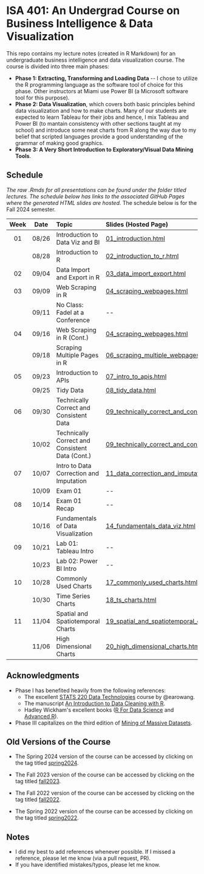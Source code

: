 # ISA 401: An Undergrad Course on Business Intelligence & Data Visualization
This repo contains my lecture notes (created in R Markdown) for an undergraduate business intelligence and data visualization course. The course is divided into three main phases:  
  - **Phase 1: Extracting, Transforming and Loading Data** -- I chose to utilize the R programming language as the software tool of choice for this phase. Other instructors at Miami use Power BI (a Microsoft software tool for this purpose).  
  - **Phase 2: Data Visualization**, which covers both basic principles behind data visualization and how to make charts. Many of our students are expected to learn Tableau for their jobs and hence, I mix Tableau and Power BI (to mantain consistency with other sections taught at my school) and introduce some neat charts from R along the way due to my belief that scripted languages provide a good understanding of the grammar of making good graphics.  
  - **Phase 3: A Very Short Introduction to Exploratory/Visual Data Mining Tools**.

## Schedule

*The raw .Rmds for all presentations can be found under the folder titled lectures. The schedule below has links to the associated GitHub Pages where the generated HTML slides are hosted.* The schedule below is for the Fall 2024 semester. 

| Week          | Date        | Topic                                  | Slides (Hosted Page) | Slides (PDF) | Slides (PPTX)
| :---:        |    :----:   |          :---                           | :---                 | :---         | :--  |
| 01           |    08/26     | Introduction to Data Viz and BI        | [01_introduction.html](https://fmegahed.github.io/isa401/fall2024/class01/01_introduction.html) | [01_introduction.pdf](https://github.com/fmegahed/isa401/raw/main/pdfs/01_introduction.pdf) | [01_introduction.pptx](https://github.com/fmegahed/isa401/raw/main/ppts/01_introduction.pptx) |
|           |    08/28     | Introduction to R        | [02_introduction_to_r.html](https://fmegahed.github.io/isa401/fall2024/class02/02_introduction_to_r.html) | [02_introduction_to_r.pdf](https://github.com/fmegahed/isa401/raw/main/pdfs/02_introduction_to_r.pdf) | [02_introduction_to_r.pptx](https://github.com/fmegahed/isa401/raw/main/ppts/02_introduction_to_r.pptx) |
| 02           |    09/04     | Data Import and Export in R       | [03_data_import_export.html](https://fmegahed.github.io/isa401/fall2024/class03/03_data_import_export.html) | [03_data_import_export.pdf](https://github.com/fmegahed/isa401/raw/main/pdfs/03_data_import_export.pdf) | [03_data_import_export.pptx](https://github.com/fmegahed/isa401/raw/main/ppts/03_data_import_export.pptx) |
| 03           |    09/09     | Web Scraping in R       | [04_scraping_webpages.html](https://fmegahed.github.io/isa401/fall2024/class04/04_scraping_webpages.html) | [04_scraping_webpages.pdf](https://github.com/fmegahed/isa401/raw/main/pdfs/04_scraping_webpages.pdf) | [04_scraping_webpages.pptx](https://github.com/fmegahed/isa401/raw/main/ppts/04_scraping_webpages.pptx) |
|            |    09/11     | No Class: Fadel at a Conference       | -- | -- | -- |
| 04           |    09/16    | Web Scraping in R (Cont.)       | [04_scraping_webpages.html](https://fmegahed.github.io/isa401/fall2024/class04/04_scraping_webpages.html) | [04_scraping_webpages.pdf](https://github.com/fmegahed/isa401/raw/main/pdfs/04_scraping_webpages.pdf) | [04_scraping_webpages.pptx](https://github.com/fmegahed/isa401/raw/main/ppts/04_scraping_webpages.pptx) |
|            |    09/18    | Scraping Multiple Pages in R       | [06_scraping_multiple_webpages.html](https://fmegahed.github.io/isa401/fall2024/class06/06_scraping_multiple_webpages.html) | [06_scraping_multiple_webpages.pdf](https://github.com/fmegahed/isa401/raw/main/pdfs/06_scraping_multiple_webpages.pdf) | [06_scraping_multiple_webpages.pptx](https://github.com/fmegahed/isa401/raw/main/ppts/06_scraping_multiple_webpages.pptx) |
| 05           |    09/23    | Introduction to APIs       | [07_intro_to_apis.html](https://fmegahed.github.io/isa401/fall2024/class07/07_intro_to_apis.html) | [07_intro_to_apis.pdf](https://github.com/fmegahed/isa401/raw/main/pdfs/07_intro_to_apis.pdf) | [07_intro_to_apis.pptx](https://github.com/fmegahed/isa401/raw/main/ppts/07_intro_to_apis.pptx) |
|            |    09/25    | Tidy Data       | [08_tidy_data.html](https://fmegahed.github.io/isa401/fall2024/class08/08_tidy_data.html) | [08_tidy_data.pdf](https://github.com/fmegahed/isa401/raw/main/pdfs/08_tidy_data.pdf) | [08_tidy_data.pptx](https://github.com/fmegahed/isa401/raw/main/ppts/08_tidy_data.pptx) |
|  06          |    09/30    | Technically Correct and Consistent Data       | [09_technically_correct_and_consistent_data.html](https://fmegahed.github.io/isa401/fall2024/class09/09_technically_correct_and_consistent_data.html) | [09_technically_correct_and_consistent_data.pdf](https://github.com/fmegahed/isa401/raw/main/pdfs/09_technically_correct_and_consistent_data.pdf) | [09_technically_correct_and_consistent_data.pptx](https://github.com/fmegahed/isa401/raw/main/ppts/09_technically_correct_and_consistent_data.pptx) |
|            |    10/02    | Technically Correct and Consistent Data (Cont.)       | [09_technically_correct_and_consistent_data.html](https://fmegahed.github.io/isa401/fall2024/class09/09_technically_correct_and_consistent_data.html) | [09_technically_correct_and_consistent_data.pdf](https://github.com/fmegahed/isa401/raw/main/pdfs/09_technically_correct_and_consistent_data.pdf) | [09_technically_correct_and_consistent_data.pptx](https://github.com/fmegahed/isa401/raw/main/ppts/09_technically_correct_and_consistent_data.pptx) |
|    07        |    10/07    | Intro to Data Correction and Imputation      | [11_data_correction_and_imputation.html](https://fmegahed.github.io/isa401/fall2024/class11/11_data_correction_and_imputation.html) | [11_data_correction_and_imputation.pdf](https://github.com/fmegahed/isa401/raw/main/pdfs/11_data_correction_and_imputation.pdf) | [11_data_correction_and_imputation.pptx](https://github.com/fmegahed/isa401/raw/main/ppts/11_data_correction_and_imputation.pptx) |
|           |    10/09    | Exam 01      | -- | -- | -- |
|    08        |    10/14    | Exam 01 Recap      | -- | -- | -- |
|           |    10/16    | Fundamentals of Data Visualization      | [14_fundamentals_data_viz.html](https://fmegahed.github.io/isa401/fall2024/class14/14_fundamentals_data_viz.html) | [14_fundamentals_data_viz.pdf](https://github.com/fmegahed/isa401/raw/main/pdfs/14_fundamentals_data_viz.pdf) | [14_fundamentals_data_viz.pptx](https://github.com/fmegahed/isa401/raw/main/ppts/14_fundamentals_data_viz.pptx) |
|    09        |    10/21    | Lab 01: Tableau Intro     | -- | -- | -- |
|           |    10/23    | Lab 02: Power BI Intro     | -- | -- | -- |
|    10       |    10/28    | Commonly Used Charts      | [17_commonly_used_charts.html](https://fmegahed.github.io/isa401/fall2024/class17/17_commonly_used_charts.html) | [17_commonly_used_charts.pdf](https://github.com/fmegahed/isa401/raw/main/pdfs/17_commonly_used_charts.pdf) | [17_commonly_used_charts.pptx](https://github.com/fmegahed/isa401/raw/main/ppts/17_commonly_used_charts.pptx) |
|          |    10/30    | Time Series Charts    | [18_ts_charts.html](https://fmegahed.github.io/isa401/fall2024/class18/18_ts_charts.html) | [18_ts_charts.pdf](https://github.com/fmegahed/isa401/raw/main/pdfs/18_ts_charts.pdf) | [18_ts_charts.pptx](https://github.com/fmegahed/isa401/raw/main/ppts/18_ts_charts.pptx) |
|    11       |    11/04    | Spatial and Spatiotemporal Charts      | [19_spatial_and_spatiotemporal_charts.html](https://fmegahed.github.io/isa401/fall2024/class19/19_spatial_and_spatiotemporal_charts.html) | [19_spatial_and_spatiotemporal_charts.pdf](https://github.com/fmegahed/isa401/raw/main/pdfs/19_spatial_and_spatiotemporal_charts.pdf) | [19_spatial_and_spatiotemporal_charts.pptx](https://github.com/fmegahed/isa401/raw/main/ppts/19_spatial_and_spatiotemporal_charts.pptx) |
|          |    11/06    | High Dimensional Charts      | [20_high_dimensional_charts.html](https://fmegahed.github.io/isa401/fall2024/class20/20_high_dimensional_charts.html) | [20_high_dimensional_charts.pdf](https://github.com/fmegahed/isa401/raw/main/pdfs/20_high_dimensional_charts.pdf) | [20_high_dimensional_charts.pptx](https://github.com/fmegahed/isa401/raw/main/ppts/20_high_dimensional_charts.pptx) |



## Acknowledgments
 * Phase I has benefited heavily from the following references:   
     + The excellent  [STATS 220 Data Technologies](https://stats220.earo.me/) course by @earowang.  
     + The manuscript [An Introduction to Data Cleaning with R](https://cran.r-project.org/doc/contrib/de_Jonge+van_der_Loo-Introduction_to_data_cleaning_with_R.pdf).  
     + Hadley Wickham's excellent books ([R For Data Science](https://r4ds.had.co.nz/) and [Advanced R](https://adv-r.hadley.nz/)).
* Phase III capitalizes on the third edition of [Mining of Massive Datasets](http://www.mmds.org/).  



## Old Versions of the Course 

* The Spring 2024 version of the course can be accessed by clicking on the tag titled [spring2024](https://github.com/fmegahed/isa401/releases/tag/spring2024). 

* The Fall 2023 version of the course can be accessed by clicking on the tag titled [fall2023](https://github.com/fmegahed/isa401/releases/tag/fall2023). 

* The Fall 2022 version of the course can be accessed by clicking on the tag titled [fall2022](https://github.com/fmegahed/isa401/releases/tag/fall2022). 

* The Spring 2022 version of the course can be accessed by clicking on the tag titled [spring2022](https://github.com/fmegahed/isa401/releases/tag/spring2022).

## Notes
 * I did my best to add references whenever possible. If I missed a reference, please let me know (via a pull request, PR).
 * If you have identified mistakes/typos, please let me know.  
